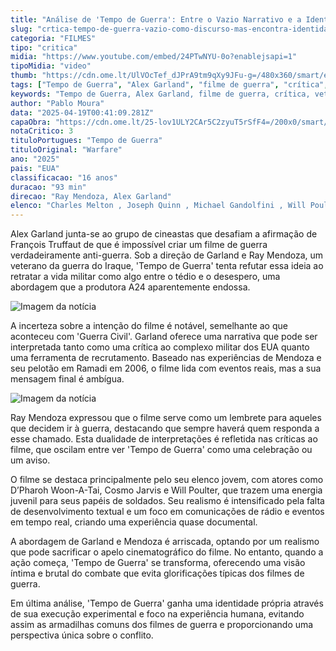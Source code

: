 ```yaml
---
title: "Análise de 'Tempo de Guerra': Entre o Vazio Narrativo e a Identidade Cinematográfica"
slug: "crtica-tempo-de-guerra-vazio-como-discurso-mas-encontra-identidade-como-filme"
categoria: "FILMES"
tipo: "critica"
midia: "https://www.youtube.com/embed/24PTwNYU-0o?enablejsapi=1"
tipoMidia: "video"
thumb: "https://cdn.ome.lt/UlVOcTef_dJPrA9tm9qXy9JFu-g=/480x360/smart/extras/conteudos/tempo-de-guerra-critica.jpg"
tags: ["Tempo de Guerra", "Alex Garland", "filme de guerra", "crítica", "veterano do Iraque", "A24", "cinema"]
keywords: "Tempo de Guerra, Alex Garland, filme de guerra, crítica, veterano do Iraque, A24, cinema"
author: "Pablo Moura"
data: "2025-04-19T00:41:09.281Z"
capaObra: "https://cdn.ome.lt/25-lov1ULY2CAr5C2zyuT5rSfF4=/200x0/smart/extras/capas/tempo-de-guerra.jpg"
notaCritico: 3
tituloPortugues: "Tempo de Guerra"
tituloOriginal: "Warfare"
ano: "2025"
pais: "EUA"
classificacao: "16 anos"
duracao: "93 min"
direcao: "Ray Mendoza, Alex Garland"
elenco: "Charles Melton , Joseph Quinn , Michael Gandolfini , Will Poulter , Cosmo Jarvis , D’Pharoh Woon-A-Tai , Kit Connor , Noah Centineo"
---
```


Alex Garland junta-se ao grupo de cineastas que desafiam a afirmação de François Truffaut de que é impossível criar um filme de guerra verdadeiramente anti-guerra. Sob a direção de Garland e Ray Mendoza, um veterano da guerra do Iraque, 'Tempo de Guerra' tenta refutar essa ideia ao retratar a vida militar como algo entre o tédio e o desespero, uma abordagem que a produtora A24 aparentemente endossa.

![Imagem da notícia](https://cdn.ome.lt/DrH0VAnhi1oKW0RAdxMwL3xoJLs=/fit-in/837x500/smart/uploads/conteudo/fotos/tempo-de-guerra-3.jpg)

A incerteza sobre a intenção do filme é notável, semelhante ao que aconteceu com 'Guerra Civil'. Garland oferece uma narrativa que pode ser interpretada tanto como uma crítica ao complexo militar dos EUA quanto uma ferramenta de recrutamento. Baseado nas experiências de Mendoza e seu pelotão em Ramadi em 2006, o filme lida com eventos reais, mas a sua mensagem final é ambígua.

![Imagem da notícia](https://cdn.ome.lt/yhT1ZzhvqCK6N0HUjUWbprrc0Mk=/fit-in/837x500/smart/uploads/conteudo/fotos/tempo-de-guerra-2.jpg)

Ray Mendoza expressou que o filme serve como um lembrete para aqueles que decidem ir à guerra, destacando que sempre haverá quem responda a esse chamado. Esta dualidade de interpretações é refletida nas críticas ao filme, que oscilam entre ver 'Tempo de Guerra' como uma celebração ou um aviso.

O filme se destaca principalmente pelo seu elenco jovem, com atores como D’Pharoh Woon-A-Tai, Cosmo Jarvis e Will Poulter, que trazem uma energia juvenil para seus papéis de soldados. Seu realismo é intensificado pela falta de desenvolvimento textual e um foco em comunicações de rádio e eventos em tempo real, criando uma experiência quase documental.

A abordagem de Garland e Mendoza é arriscada, optando por um realismo que pode sacrificar o apelo cinematográfico do filme. No entanto, quando a ação começa, 'Tempo de Guerra' se transforma, oferecendo uma visão íntima e brutal do combate que evita glorificações típicas dos filmes de guerra.

Em última análise, 'Tempo de Guerra' ganha uma identidade própria através de sua execução experimental e foco na experiência humana, evitando assim as armadilhas comuns dos filmes de guerra e proporcionando uma perspectiva única sobre o conflito.